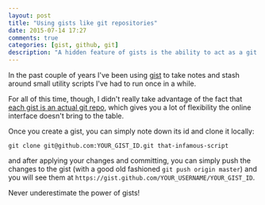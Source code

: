 ```yaml
---
layout: post
title: "Using gists like git repositories"
date: 2015-07-14 17:27
comments: true
categories: [gist, github, git]
description: "A hidden feature of gists is the ability to act as a git repository: here's how to take advantage of it"
---
```


In the past couple of years I've been using [gist](https://gist.github.com/)
to take notes and stash around small utility scripts I've had to run
once in a while.

For all of this time, though, I didn't really take advantage
of the fact that [each gist is an actual git repo](https://help.github.com/articles/about-gists/), which
gives you a lot of flexibility the online interface doesn't
bring to the table.

<!-- more -->

Once you create a gist, you can simply note down its id and
clone it locally:

```
git clone git@github.com:YOUR_GIST_ID.git that-infamous-script
```

and after applying your changes and committing, you can simply
push the changes to the gist (with a good old fashioned `git push origin master`)
and you will see them at
`https://gist.github.com/YOUR_USERNAME/YOUR_GIST_ID`.

Never underestimate the power of gists!